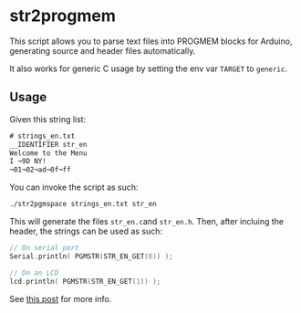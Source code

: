 # str2progmem

This script allows you to parse text files into PROGMEM blocks for Arduino, generating source and header files automatically.

It also works for generic C usage by setting the env var `TARGET` to `generic`.

## Usage

Given this string list:

```txt
# strings_en.txt
__IDENTIFIER str_en
Welcome to the Menu
I ¬9D NY!
¬01¬02¬ad¬0f¬ff
```

You can invoke the script as such:

```bash
./str2pgmspace strings_en.txt str_en
```

This will generate the files `str_en.c`and `str_en.h`. Then, after incluing the header, the strings can be used as such:

```cpp
// On serial port
Serial.println( PGMSTR(STR_EN_GET(0)) );

// On an LCD
lcd.println( PGMSTR(STR_EN_GET(1)) );
```

See [this post](https://www.camargo.eng.br/blog/2019/string-tables-in-flash-memory-on-arduino-script.html) for more info.
